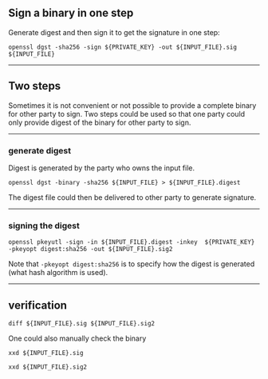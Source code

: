 ## Sign a binary in one step


Generate digest and then sign it to get the signature in one step:

```
openssl dgst -sha256 -sign ${PRIVATE_KEY} -out ${INPUT_FILE}.sig ${INPUT_FILE}
```

-------
## Two steps

Sometimes it is not convenient or not possible to provide a complete binary for
other party to sign. Two steps could be used so that one party could only
provide digest of the binary for other party to sign.

-------
###  generate digest

Digest is generated by the party who owns the input file.

```
openssl dgst -binary -sha256 ${INPUT_FILE} > ${INPUT_FILE}.digest
```

The digest file could then be delivered to other party to generate signature.

-------
### signing the digest

```
openssl pkeyutl -sign -in ${INPUT_FILE}.digest -inkey  ${PRIVATE_KEY}  -pkeyopt digest:sha256 -out ${INPUT_FILE}.sig2
```

Note that `-pkeyopt digest:sha256` is to specify how the digest is generated
(what hash algorithm is used).

-------
## verification

```
diff ${INPUT_FILE}.sig ${INPUT_FILE}.sig2
```

One could also manually check the binary

```
xxd ${INPUT_FILE}.sig
```

```
xxd ${INPUT_FILE}.sig2
```
